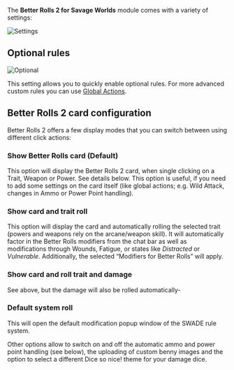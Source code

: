 The **Better Rolls 2 for Savage Worlds** module comes with a variety of settings:

![Settings](https://github.com/javierriveracastro/betteroll-swade/blob/version_2/docs/img/module-settings.jpg?raw=true)

## Optional rules

![Optional](https://github.com/javierriveracastro/betteroll-swade/blob/version_2/docs/img/optional-rules.jpg?raw=true)

This setting allows you to quickly enable optional rules. For more advanced custom rules you can use [Global Actions](https://github.com/javierriveracastro/betteroll-swade/wiki/Global-Actions).

## Better Rolls 2 card configuration

Better Rolls 2 offers a few display modes that you can switch between using different click actions:

### Show Better Rolls card (Default)

This option will display the Better Rolls 2 card, when single clicking on a Trait, Weapon or Power. See details below. This option is useful, if you need to add some settings on the card itself (like global actions; e.g. Wild Attack, changes in Ammo or Power Point handling).

### Show card and trait roll

This option will display the card and automatically rolling the selected trait (powers and weapons rely on the arcane/weapon skill). It will automatically factor in the Better Rolls modifiers from the chat bar as well as modifications through Wounds, Fatigue, or states like *Distracted* or *Vulnerable*. Additionally, the selected “Modifiers for Better Rolls” will apply.

### Show card and roll trait and damage

See above, but the damage will also be rolled automatically-

### Default system roll

This will open the default modification popup window of the SWADE rule system.

Other options allow to switch on and off the automatic ammo and power point handling (see below), the uploading of custom benny images and the option to select a different Dice so nice! theme for your damage dice.
